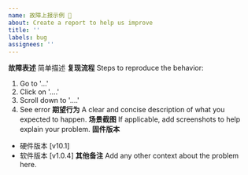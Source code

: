 ```yaml
---
name: 故障上报示例 🐞
about: Create a report to help us improve
title: ''
labels: bug
assignees: ''
---
```

**故障表述**
简单描述
**复现流程**
Steps to reproduce the behavior:
1. Go to '...'
2. Click on '....'
3. Scroll down to '....'
4. See error
**期望行为**
A clear and concise description of what you expected to happen.
**场景截图**
If applicable, add screenshots to help explain your problem.
**固件版本**
- 硬件版本 [v10.1]
- 软件版本 [v1.0.4]
**其他备注**
Add any other context about the problem here.
